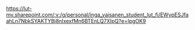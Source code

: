 https://lut-my.sharepoint.com/:v:/g/personal/inga_vaisanen_student_lut_fi/EWypESJfaahLn7NbkSYAKTYBj8nIxexfMn6BTEnLQ7XIpQ?e=IpgOK9
